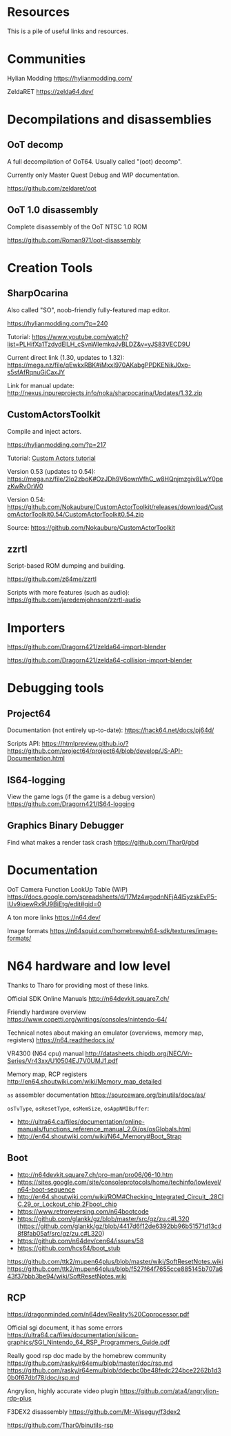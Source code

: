 # Resources

This is a pile of useful links and resources.

# Communities

Hylian Modding https://hylianmodding.com/

ZeldaRET https://zelda64.dev/

# Decompilations and disassemblies

## OoT decomp

A full decompilation of OoT64. Usually called "(oot) decomp".

Currently only Master Quest Debug and WIP documentation.

https://github.com/zeldaret/oot

## OoT 1.0 disassembly

Complete disassembly of the OoT NTSC 1.0 ROM

https://github.com/Roman971/oot-disassembly

# Creation Tools

## SharpOcarina

Also called "SO", noob-friendly fully-featured map editor.

https://hylianmodding.com/?p=240

Tutorial: https://www.youtube.com/watch?list=PLHifXa1TzdydElLH_cSvnWIemkqJvBLDZ&v=yJS83VECD9U

Current direct link (1.30, updates to 1.32): https://mega.nz/file/qEwkxRBK#iMxxI970AKabgPPDKENikJ0xp-s5sfAfRqnuGiCaxJY

Link for manual update: http://nexus.inpureprojects.info/noka/sharpocarina/Updates/1.32.zip

## CustomActorsToolkit

Compile and inject actors.

https://hylianmodding.com/?p=217

Tutorial: [Custom Actors tutorial](custom%20actors/index.md)

Version 0.53 (updates to 0.54): https://mega.nz/file/2Io2zboK#OzJDh9V6ownVfhC_w8HQnjmzgiv8LwY0pezKwRvOrW0

Version 0.54: https://github.com/Nokaubure/CustomActorToolkit/releases/download/CustomActorToolkit0.54/CustomActorToolkit0.54.zip

Source: https://github.com/Nokaubure/CustomActorToolkit

## zzrtl

Script-based ROM dumping and building.

https://github.com/z64me/zzrtl

Scripts with more features (such as audio): https://github.com/jaredemjohnson/zzrtl-audio

# Importers

https://github.com/Dragorn421/zelda64-import-blender

https://github.com/Dragorn421/zelda64-collision-import-blender

# Debugging tools

## Project64

Documentation (not entirely up-to-date): https://hack64.net/docs/pj64d/

Scripts API: https://htmlpreview.github.io/?https://github.com/project64/project64/blob/develop/JS-API-Documentation.html

## IS64-logging

View the game logs (if the game is a debug version) https://github.com/Dragorn421/IS64-logging

## Graphics Binary Debugger

Find what makes a render task crash https://github.com/Thar0/gbd

# Documentation

OoT Camera Function LookUp Table (WIP) https://docs.google.com/spreadsheets/d/17Mz4wgodnNFjA4l5yzskEvP5-IUv9iqewRx9U9BiEtg/edit#gid=0

A ton more links https://n64.dev/

Image formats https://n64squid.com/homebrew/n64-sdk/textures/image-formats/

# N64 hardware and low level

Thanks to Tharo for providing most of these links.

Official SDK Online Manuals http://n64devkit.square7.ch/

Friendly hardware overview https://www.copetti.org/writings/consoles/nintendo-64/

Technical notes about making an emulator (overviews, memory map, registers) https://n64.readthedocs.io/

VR4300 (N64 cpu) manual http://datasheets.chipdb.org/NEC/Vr-Series/Vr43xx/U10504EJ7V0UMJ1.pdf

Memory map, RCP registers http://en64.shoutwiki.com/wiki/Memory_map_detailed

`as` assembler documentation https://sourceware.org/binutils/docs/as/

`osTvType`, `osResetType`, `osMemSize`, `osAppNMIBuffer`:

- http://ultra64.ca/files/documentation/online-manuals/functions_reference_manual_2.0i/os/osGlobals.html
- http://en64.shoutwiki.com/wiki/N64_Memory#Boot_Strap

## Boot

- http://n64devkit.square7.ch/pro-man/pro06/06-10.htm
- https://sites.google.com/site/consoleprotocols/home/techinfo/lowlevel/n64-boot-sequence
- http://en64.shoutwiki.com/wiki/ROM#Checking_Integrated_Circuit_.28CIC.29_or_Lockout_chip.2Fboot_chip
- https://www.retroreversing.com/n64bootcode
- https://github.com/glankk/gz/blob/master/src/gz/zu.c#L320 (https://github.com/glankk/gz/blob/4417d6f12de6392bb96b51571d13cd8f8fab05af/src/gz/zu.c#L320)
- https://github.com/n64dev/cen64/issues/58
- https://github.com/hcs64/boot_stub

https://github.com/ttk2/mupen64plus/blob/master/wiki/SoftResetNotes.wiki
https://github.com/ttk2/mupen64plus/blob/f527f64f7655cce885145b707a643f37bbb3be94/wiki/SoftResetNotes.wiki

## RCP

https://dragonminded.com/n64dev/Reality%20Coprocessor.pdf

Official sgi document, it has some errors
https://ultra64.ca/files/documentation/silicon-graphics/SGI_Nintendo_64_RSP_Programmers_Guide.pdf

Really good rsp doc made by the homebrew community
https://github.com/rasky/r64emu/blob/master/doc/rsp.md
https://github.com/rasky/r64emu/blob/ddecbc0be48fedc224bce2262b1d30b0f67dbf78/doc/rsp.md

Angrylion, highly accurate video plugin https://github.com/ata4/angrylion-rdp-plus

F3DEX2 disassembly https://github.com/Mr-Wiseguy/f3dex2

https://github.com/Thar0/binutils-rsp
